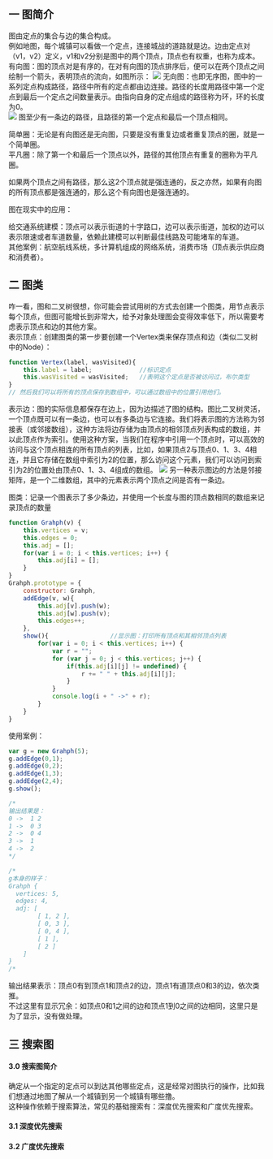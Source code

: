 ## 一 图简介
图由定点的集合与边的集合构成。  
例如地图，每个城镇可以看做一个定点，连接城战的道路就是边。边由定点对（v1，v2）定义，v1和v2分别是图中的两个顶点，顶点也有权重，也称为成本。
有向图：图的顶点对是有序的，在对有向图的顶点排序后，便可以在两个顶点之间绘制一个箭头，表明顶点的流向，如图所示：
![](/images/Algorithm/js-12.png)
无向图：也即无序图，图中的一系列定点构成路径，路径中所有的定点都由边连接。路径的长度用路径中第一个定点到最后一个定点之间数量表示。由指向自身的定点组成的路径称为环，环的长度为0。  
![](/images/Algorithm/js-13.png)
图至少有一条边的路径，且路径的第一个定点和最后一个顶点相同。  

简单圈：无论是有向图还是无向图，只要是没有重复边或者重复顶点的圈，就是一个简单圈。  
平凡圈：除了第一个和最后一个顶点以外，路径的其他顶点有重复的圈称为平凡圈。  

如果两个顶点之间有路径，那么这2个顶点就是强连通的，反之亦然，如果有向图的所有顶点都是强连通的，那么这个有向图也是强连通的。  

图在现实中的应用：  

给交通系统建模：顶点可以表示街道的十字路口，边可以表示街道，加权的边可以表示限速或者车道数量，依赖此建模可以判断最佳线路及可能堵车的车道。  
其他案例：航空航线系统，多计算机组成的网络系统，消费市场（顶点表示供应商和消费者）。  
## 二 图类
咋一看，图和二叉树很想，你可能会尝试用树的方式去创建一个图类，用节点表示每个顶点，但图可能增长到非常大，给予对象处理图会变得效率低下，所以需要考虑表示顶点和边的其他方案。  
表示顶点：创建图类的第一步要创建一个Vertex类来保存顶点和边（类似二叉树中的Node）：
```javascript
function Vertex(label, wasVisited){
    this.label = label;             //标识定点
    this.wasVisited = wasVisited;   //表明这个定点是否被访问过，布尔类型
}
// 然后我们可以将所有的顶点保存到数组中，可以通过数组中的位置引用他们。
```
表示边：图的实际信息都保存在边上，因为边描述了图的结构。图比二叉树灵活，一个顶点既可以有一条边，也可以有多条边与它连接。我们将表示图的方法称为邻接表（或邻接数组），这种方法将边存储为由顶点的相邻顶点列表构成的数组，并以此顶点作为索引。使用这种方案，当我们在程序中引用一个顶点时，可以高效的访问与这个顶点相连的所有顶点的列表，比如，如果顶点2与顶点0、1、3、4相连，并且它存储在数组中索引为2的位置，那么访问这个元素，我们可以访问到索引为2的位置处由顶点0、1、3、4组成的数组。
![](/images/Algorithm/js-14.png)
另一种表示图边的方法是邻接矩阵，是一个二维数组，其中的元素表示两个顶点之间是否有一条边。  

图类：记录一个图表示了多少条边，并使用一个长度与图的顶点数相同的数组来记录顶点的数量
```javascript
function Grahph(v) {
    this.vertices = v;
    this.edges = 0;
    this.adj = [];
    for(var i = 0; i < this.vertices; i++) {
        this.adj[i] = [];
    }
}
Grahph.prototype = {
    constructor: Grahph,
    addEdge(v, w){
        this.adj[v].push(w);
        this.adj[w].push(v);
        this.edges++;
    },
    show(){                 //显示图：打印所有顶点和其相邻顶点列表
        for(var i = 0; i < this.vertices; i++) {  
            var r = "";
            for (var j = 0; j < this.vertices; j++) {
                if(this.adj[i][j] != undefined) {
                    r += " " + this.adj[i][j];
                }
            }
            console.log(i + " ->" + r);
        }
    }
}
```
使用案例：
```javascript
var g = new Grahph(5);
g.addEdge(0,1);
g.addEdge(0,2);
g.addEdge(1,3);
g.addEdge(2,4);
g.show();

/*
输出结果是：
0 ->  1 2
1 ->  0 3
2 ->  0 4
3 ->  1
4 ->  2
*/

/*
g本身的样子：
Grahph {
  vertices: 5,
  edges: 4,
  adj: [ 
        [ 1, 2 ], 
        [ 0, 3 ],
        [ 0, 4 ],
        [ 1 ], 
        [ 2 ] 
    ] 
}
/*
```
输出结果表示：顶点0有到顶点1和顶点2的边，顶点1有道顶点0和3的边，依次类推。  
不过这里有显示冗余：如顶点0和1之间的边和顶点1到0之间的边相同，这里只是为了显示，没有做处理。
## 三 搜索图
#### 3.0 搜索图简介
确定从一个指定的定点可以到达其他哪些定点，这是经常对图执行的操作，比如我们想通过地图了解从一个城镇到另一个城镇有哪些撸。  
这种操作依赖于搜索算法，常见的基础搜索有：深度优先搜索和广度优先搜索。
#### 3.1 深度优先搜索
#### 3.2 广度优先搜索


